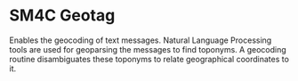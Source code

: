 # SM4C Geotag
Enables the geocoding of text messages. Natural Language Processing tools are used for geoparsing the messages to find toponyms. A geocoding routine disambiguates these toponyms to relate geographical coordinates to it.
